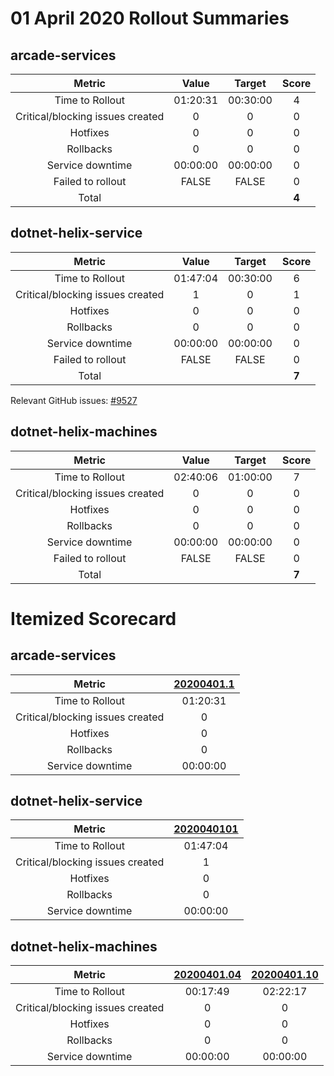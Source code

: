 # 01 April 2020 Rollout Summaries

## arcade-services

|              Metric              |   Value  |  Target  |   Score   |
|:--------------------------------:|:--------:|:--------:|:---------:|
| Time to Rollout                  | 01:20:31 | 00:30:00 |     4     |
| Critical/blocking issues created |     0    |    0     |     0     |
| Hotfixes                         |     0    |    0     |     0     |
| Rollbacks                        |     0    |    0     |     0     |
| Service downtime                 | 00:00:00 | 00:00:00 |     0     |
| Failed to rollout                |   FALSE  |   FALSE  |     0     |
| Total                            |          |          |   **4**   |


## dotnet-helix-service

|              Metric              |   Value  |  Target  |   Score   |
|:--------------------------------:|:--------:|:--------:|:---------:|
| Time to Rollout                  | 01:47:04 | 00:30:00 |     6     |
| Critical/blocking issues created |     1    |    0     |     1     |
| Hotfixes                         |     0    |    0     |     0     |
| Rollbacks                        |     0    |    0     |     0     |
| Service downtime                 | 00:00:00 | 00:00:00 |     0     |
| Failed to rollout                |   FALSE  |   FALSE  |     0     |
| Total                            |          |          |   **7**   |

Relevant GitHub issues: [#9527](https://github.com/dotnet/core-eng/issues/9527)


## dotnet-helix-machines

|              Metric              |   Value  |  Target  |   Score   |
|:--------------------------------:|:--------:|:--------:|:---------:|
| Time to Rollout                  | 02:40:06 | 01:00:00 |     7     |
| Critical/blocking issues created |     0    |    0     |     0     |
| Hotfixes                         |     0    |    0     |     0     |
| Rollbacks                        |     0    |    0     |     0     |
| Service downtime                 | 00:00:00 | 00:00:00 |     0     |
| Failed to rollout                |   FALSE  |   FALSE  |     0     |
| Total                            |          |          |   **7**   |


# Itemized Scorecard

## arcade-services

| Metric | [20200401.1](https://dev.azure.com/dnceng/7ea9116e-9fac-403d-b258-b31fcf1bb293/_build/results?buildId=583927) |
|:-----:|:-----:|
| Time to Rollout | 01:20:31 |
| Critical/blocking issues created | 0 |
| Hotfixes | 0 |
| Rollbacks | 0 |
| Service downtime | 00:00:00 |


## dotnet-helix-service

| Metric | [2020040101](https://dev.azure.com/dnceng/7ea9116e-9fac-403d-b258-b31fcf1bb293/_build/results?buildId=583655) |
|:-----:|:-----:|
| Time to Rollout | 01:47:04 |
| Critical/blocking issues created | 1 |
| Hotfixes | 0 |
| Rollbacks | 0 |
| Service downtime | 00:00:00 |


## dotnet-helix-machines

| Metric | [20200401.04](https://dev.azure.com/dnceng/7ea9116e-9fac-403d-b258-b31fcf1bb293/_build/results?buildId=583559) | [20200401.10](https://dev.azure.com/dnceng/7ea9116e-9fac-403d-b258-b31fcf1bb293/_build/results?buildId=583973) |
|:-----:|:-----:|:-----:|
| Time to Rollout | 00:17:49 | 02:22:17 |
| Critical/blocking issues created | 0 | 0 |
| Hotfixes | 0 | 0 |
| Rollbacks | 0 | 0 |
| Service downtime | 00:00:00 | 00:00:00 |

